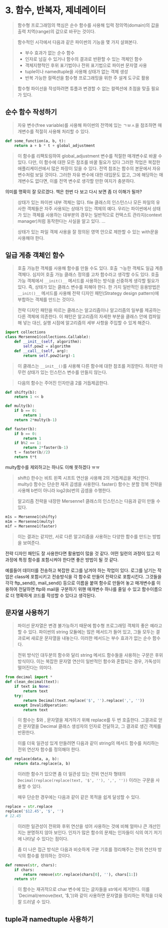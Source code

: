 # 3. 함수, 반복자, 제네레이터

> 함수형 프로그래밍의 핵심은 순수 함수를 사용해 입력 정의역(domain)의 값을 출력 치역(range)의 값으로 바꾸는 것이다.

> 함수적인 시각에서 다음과 같은 파이썬의 기능을 몇 가지 살펴본다.
> * 부수 효과가 없는 순수 함수
> * 인자로 넘길 수 있거나 함수의 결과로 반환할 수 있는 객체인 함수
> * 객체지향적인 후위 표기법이나 전위 표기법으로 파이썬 문자열 사용
> * tuple이나 namedtuple을 사용해 상태가 없는 객체 생성
> * 반복 가능한 컬렉션을 함수형 프로그래밍을 위한 주 설계 도구로 활용

> 함수형 파이선을 작성하려면 튜플과 변경할 수 없는 컬렉션에 초점을 맞출 필요가 있다.

## 순수 함수 작성하기
> 자유 변수(free variable)를 사용해 파이썬의 전역에 있는 ㄱㅂㅅ을 참조하면 매개변수를 적절히 사용해 처리할 수 있다.

```py
def some_function(a, b, t):
    return a + b * t + global_adjustment
```
> 이 함수를 리팩토링하여 global_adjustment 변수를 적절한 매개변수로 바꿀 수 있다. 다만, 이 함수에 대한 모든 참조를 바꿀 필요가 있다 그러한 작업은 복잡한 애플리케이션에서 많은 파장이 있을 수 있다. 전역 참조는 함수의 본문에서 자유 변수처럼 보일 것이다. 그러한 자유 변수에 대한 대입문도 없고, 그에 해당하는 매개변수도 없다면, 이를 전역 변수로 생각할 만한 여지가 충분하다.

의미를 명확히 잘 모르겠다. 책은 한번 다 보고 다시 보면 좀 더 이해가 될까?

> 상태가 있는 파이썬 내부 객체는 많다. file 클래스의 인스턴스나 모든 파일의 유사한 객체들은 자주 사용되는 상태가 있는 객체의 예다. 우리는 파이썬에서 상태가 있는 객체를 사용하는 대부분의 경우는 일반적으로 컨택스트 관라지(context manager)처럼 동작한다는 사실을 알고 있다. ...

> 상태가 있는 파일 객체 사용을 잘 정의된 영역 안으로 제한할 수 있는 with문을 사용해야 한다.

## 일급 게층 객체인 함수
> 호출 가능한 객체를 사용해 함수를 만들 수도 있다. 호출 ㄱ능한 객체도 일급 계층 객체다. 심지어 호출 가능 클래스 정의를 고차 함수라고 생각할 수도 있다. 호출 가능 객체에서 `__init()__` 메서드를 사용하는 방식을 신중하게 생각할 필요가 있다. 즉, 상태가 있는 클래스 변수를 피해야 한다. 한 가지 일반적인 응용방법은 `__init()__` 메서드를 사용해 전략 디자인 패턴(Strategy design pattern)에 부합하는 객체를 만드는 것이다.

> 전략 디자인 패턴을 따르는 클래스는 알고리즘이나 알고리즘의 일부를 제공하는 다른 객체에 의존한다. 이 패턴은 알고리즘의 자세한 부분을 클래스 안에 컴파일 해 넣는 대신, 실행 시점에 알고리즘의 세부 사항을 주입할 수 있게 해준다.

```py
import collections
class Mersenne1(collections.Callable):
    def __init__(self, algorithm):
        self.pow2 = algorithm
    def __call__(self, arg):
        return self.pow2(arg)-1
```

> 이 클래스는 `__init__()`를 사용해 다른 함수에 대한 참조를 저장한다. 하지만 아무런 상태가 있는 인스턴스 변수를 만들지 않는다.

> 다음의 함수는 주어진 인자만큼 2를 거듭제곱한다.
```py
def shifty(b):
    return 1 << b

def multy(b):
    if b == 0:
        return 1
    return 2*multy(b-1)

def faster(b):
    if b == 0:
        return 1
    if b%2 == 1:
        return 2*faster(b-1)
    t = faster(b//2)
    return t*t
```
multy함수를 제외하고는 하나도 이해 못하겠다 ㅠㅠ

> shift() 한수는 비트 왼쪽 시프트 연산을 사용해 2의 거듭제곱을 계산한다. multy() 함수는 단순한 재귀 곱셈을 사용한다. faster() 함수는 분할 정복 전략을 사용해 b번이 아니라 log2(b)번의 곱셈을 수행한다.

> 알고리즘 전략을 내장한 Mersenne1 클래스의 인스턴스는 다음과 같이 만들 수 있다.
```py
m1s = Mersenne1(shifty)
m1m = Mersenne1(multy)
m1f = Mersenne1(faster)
```

> 이는 결과는 같지만, 서로 다른 알고리즘을 사용하는 다양한 함수를 만드는 방법을 보여준다.

전략 디자인 패턴도 잘 사용한다면 활용법이 많을 것 같다. 어떤 일련의 과정이 있고 이 과정에 특정 함수를 포함시켜야 한다면 좋은 방법이 될 것 같다.

예를들어 데이터를 전송하고 복잡한 로그를 남겨야 하는 작업이 있다. 로그를 남기는 작업은 class에 포함시키고 전송방식을 각 함수로 만들어 전략으로 포함시킨다. 그것들을 각각 ftp_send(), mail_send() 등으로 이름을 붙여 함수로 만들어 놓고 매개변수를 이용하여 전달하면 ftp와 mail을 구분하기 위핸 매개변수 하나를 줄일 수 있고 함수이름으로 더 명확하게 코드를 작성할 수 있다고 생각된다.

## 문자열 사용하기
> 파이선 문자열은 변경 불가능하기 때문에 함수형 프로그래밍 객체의 좋은 예라고 할 수 있다. 파이썬의 string 모듈에는 많은 메서드가 들어 있고, 그들 모두는 결과로써 새로운 문자열을 내놓는다. 이러한 메서드는 부수 효과가 없는 순수 함수다.

> 전위 방식인 대두분의 함수와 달리 string 메서드 함수들을 사용하는 구문은 후위 방식이다. 이는 복잡한 문자열 연산이 일반적인 함수와 혼합되는 경우, 가독성이 떨어진다는 의미다.

```py
from decimal import *
def clean_decimal(text):
    if text is None:
        return text
    try:
        return Decimal(text.replace('$', '').replace(',', ''))
    except InvalidOperation:
        return text
```
> 이 함수는 $와 , 문자열을 제거하기 위해 replace를 두 번 호출한다. 그결과로 얻은 문자열을 Decimal 클래스 생성자의 인자로 전달하고, 그 결과로 생긴 객체를 반환한다.

> 이를 더욱 일관성 있게 만들려면 다음과 같이 string의 메서드 함수를 처리하는 전위 연산자 함수를 정의해야 한다.
```py
def replace(data, a, b):
    return data.replace(a, b)
```

> 이러한 함수가 있으면 좀 더 일관성 있는 전위 연산자 형태의 `Decimal(replace(replace(text, '$', ''), ',', ''))` 이라는 구문을 사용할 수 있다.

> 매우 단순한 경우에는 다음과 같이 같은 목적을 쉽게 달성할 수 있다.
```py
replace = str.replace
replace('$12.45', '$', '')
# 12.45
```

> 이러한 일관성이 전위와 후위 연산을 섞어 사용하는 것에 비해 얼마나 큰 개선인지는 분명하지 않아 보인다. 인자가 많은 함수의 문제는 인자들이 식의 여기 저기에 나타날 수 있다는 점이다.

> 좀 더 나은 접근 방식은 다음과 비슷하게 구분 기호를 정리해주는 전위 연산자 방식의 함수를 정의하는 것이다.

```py
def remove(str, chars):
    if chars:
        return remove(str.replace(chars[0], ''), chars[1:])
    return str
```

> 이 함수는 재귀적으로 char 변수에 있는 글자들을 str에서 제거한다. 이를 `Decimal(remove(text, '$,'))와 같이 사용하면 문자열을 정리하는 목적을 더욱 잘 드러낼 수 있다.

## tuple과 namedtuple 사용하기
